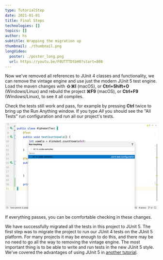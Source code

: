 ```yaml
---
type: TutorialStep
date: 2021-01-01
title: Final Steps
technologies: []
topics: []
author: hs
subtitle: Wrapping the migration up
thumbnail: ./thumbnail.png
longVideo:
  poster: ./poster_long.png
  url: https://youtu.be/F8UTTTDtbH0?start=808
---
```

Now we've removed all references to JUnit 4 classes and functionality, we can remove the vintage engine and use just the modern JUnit 5 test engine. Load the maven changes with **⇧⌘I** (macOS), or **Ctrl+Shift+O** (Windows/Linux) and rebuild the project **⌘F9** (macOS), or **Ctrl+F9** (Windows/Linux), to see it all compiles.   

Check the tests still work and pass, for example by pressing **Ctrl** twice to bring up the Run Anything window. If you type _All_ you should see the "All Tests" run configuration and run all our project's tests.

![run_anything.png](run_anything.png)

If everything passes, you can be comfortable checking in these changes.

We have successfully migrated all the tests in this project to JUnit 5.  The first step was to migrate the project to run our JUnit 4 tests on the JUnit 5 platform. For many projects it may be enough to do this, and there may be no need to go all the way to removing the vintage engine. The most important thing is to be able to write and run tests in the new JUnit 5 style. We've covered the advantages of using JUnit 5 in [another tutorial](../../writing-junit5-tests).
